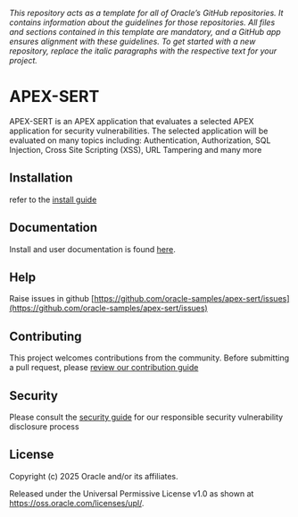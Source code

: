 *This repository acts as a template for all of Oracle’s GitHub repositories. It contains information about the guidelines for those repositories. All files and sections contained in this template are mandatory, and a GitHub app ensures alignment with these guidelines. To get started with a new repository, replace the italic paragraphs with the respective text for your project.*

# APEX-SERT

APEX-SERT is an APEX application that evaluates a selected APEX application for security vulnerabilities. The selected application will be evaluated on many topics including: Authentication, Authorization, SQL Injection, Cross Site Scripting (XSS), URL Tampering and many more

## Installation

refer to the [install guide](doc/install_guide.md)

## Documentation
Install and user documentation is found [here](doc).

## Help

Raise issues in github [https://github.com/oracle-samples/apex-sert/issues](https://github.com/oracle-samples/apex-sert/issues)

## Contributing

This project welcomes contributions from the community. Before submitting a pull request, please [review our contribution guide](./CONTRIBUTING.md)

## Security

Please consult the [security guide](./SECURITY.md) for our responsible security vulnerability disclosure process

## License

Copyright (c) 2025 Oracle and/or its affiliates.

Released under the Universal Permissive License v1.0 as shown at
<https://oss.oracle.com/licenses/upl/>.
